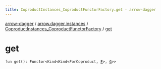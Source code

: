 ```yaml
---
title: CoproductInstances_CoproductFunctorFactory.get - arrow-dagger
---
```


[arrow-dagger](../../index.html) / [arrow.dagger.instances](../index.html) / [CoproductInstances_CoproductFunctorFactory](index.html) / [get](./get.html)

# get

`fun get(): Functor<Kind<Kind<ForCoproduct, `[`F`](index.html#F)`>, `[`G`](index.html#G)`>>`